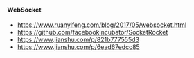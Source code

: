 
#### WebSocket

- https://www.ruanyifeng.com/blog/2017/05/websocket.html
- https://github.com/facebookincubator/SocketRocket
- https://www.jianshu.com/p/821b777555d3
- https://www.jianshu.com/p/6ead67edcc85
